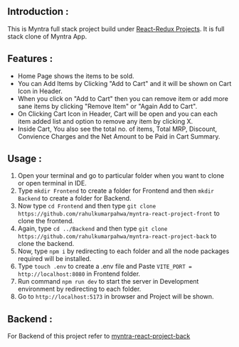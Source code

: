 ## Introduction : 
This is Myntra full stack project build under [React-Redux Projects](https://github.com/rahulkumarpahwa/kg-coding-react-projects). It is full stack clone of Myntra App.

## Features : 

- Home Page shows the items to be sold.
- You can Add Items by Clicking "Add to Cart" and it will be shown on Cart Icon in Header.
- When you click on "Add to Cart" then you can remove item or add more sane items by clicking "Remove Item" or "Again Add to Cart".
- On Clicking Cart Icon in Header, Cart will be open and you can each item added list and option to remove any item by clicking X.
- Inside Cart, You also see the total no. of items, Total MRP, Discount, Convience Charges and the Net Amount to be Paid in Cart Summary.

## Usage : 

1. Open your terminal and go to particular folder when you want to clone or open terminal in IDE.
2. Type ```mkdir Frontend``` to create a folder for Frontend and then ```mkdir Backend``` to create a folder for Backend.
3. Now type ```cd Frontend``` and then type ```git clone https://github.com/rahulkumarpahwa/myntra-react-project-front``` to clone the frontend.
4. Again, type ```cd ../Backend``` and then type ```git clone https://github.com/rahulkumarpahwa/myntra-react-project-back``` to clone the backend.
5. Now, type ```npm i``` by redirecting to each folder and all the node packages required will be installed.
6. Type ```touch .env``` to create a .env file and Paste ```VITE_PORT = http://localhost:8080``` in Frontend folder.
7. Run command ```npm run dev``` to start the server in Development environment by redirecting to each folder.
8. Go to ```http://localhost:5173``` in browser and Project will be shown.


## Backend : 

For Backend of this project refer to [myntra-react-project-back](https://github.com/rahulkumarpahwa/myntra-react-project-back)
